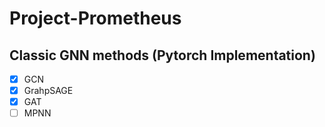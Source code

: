# Project-Prometheus

## Classic GNN methods (Pytorch Implementation)
- [x] GCN 
- [x] GrahpSAGE
- [x] GAT
- [ ] MPNN
